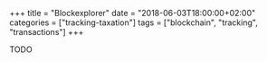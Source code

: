 +++
title = "Blockexplorer"
date = "2018-06-03T18:00:00+02:00"
categories = ["tracking-taxation"]
tags = ["blockchain", "tracking", "transactions"]
+++

TODO